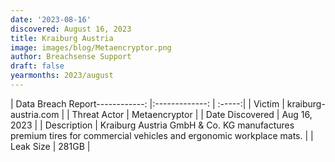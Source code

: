 ```yaml
---
date: '2023-08-16'
discovered: August 16, 2023
title: Kraiburg Austria
image: images/blog/Metaencryptor.png
author: Breachsense Support
draft: false
yearmonths: 2023/august
---
```


| Data Breach Report------------:     |:-------------:    | :-----:|
| Victim      | kraiburg-austria.com      | 
| Threat Actor      |  Metaencryptor    | 
| Date Discovered      | Aug 16, 2023      | 
| Description      | Kraiburg Austria GmbH & Co. KG manufactures premium tires for commercial vehicles and ergonomic workplace mats.      | 
| Leak Size      | 281GB      | 

